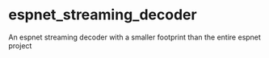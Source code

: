 # espnet_streaming_decoder
An espnet streaming decoder with a smaller footprint than the entire espnet project
